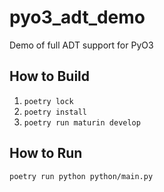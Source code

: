 # pyo3_adt_demo

Demo of full ADT support for PyO3

## How to Build

1. `poetry lock`
2. `poetry install`
3. `poetry run maturin develop`

## How to Run

`poetry run python python/main.py`
